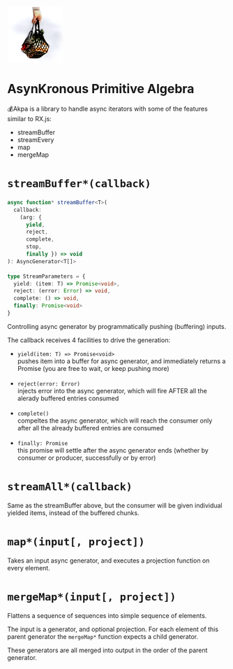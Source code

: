 ![md(()=>{/*](akpa-icon-128.png)

# AsynKronous Primitive Algebra

&#128176;Akpa is a library to handle async iterators with some of the features similar to RX.js:
  * streamBuffer
  * streamEvery
  * map
  * mergeMap

# `streamBuffer*(callback)`

```ts
async function* streamBuffer<T>(
  callback:
    (arg: {
      yield,
      reject,
      complete,
      stop,
      finally }) => void
): AsyncGenerator<T[]>

type StreamParameters = {
  yield: (item: T) => Promise<void>,
  reject: (error: Error) => void,
  complete: () => void,
  finally: Promise<void>
}
```

Controlling async generator by programmatically pushing (buffering) inputs.

The callback receives 4 facilities to drive the generation:

* `yield(item: T) => Promise<void>` <br>
  pushes item into a buffer for async generator, and immediately returns a Promise
  (you are free to wait, or keep pushing more) <br>&nbsp;
* `reject(error: Error)` <br>
  injects error into the async generator, which will fire AFTER
  all the alerady buffered entries consumed <br>&nbsp;
* `complete()` <br>
  compeltes the async generator, which will reach the consumer
  only after all the already buffered entries are consumed <br>&nbsp;
* `finally: Promise` <br>
  this promise will settle after the async generator ends
  (whether by consumer or producer, successfully or by error)


# `streamAll*(callback)`

Same as the streamBuffer above, but the consumer will be given individual yielded items,
instead of the buffered chunks.

# `map*(input[, project])`

Takes an input async generator, and executes a projection function on every element.

# `mergeMap*(input[, project])`

Flattens a sequence of sequences into simple sequence of elements.

The input is a generator, and optional projection. For each element of this parent generator
the `mergeMap*` function expects a child generator.

These generators are all merged into output in the order of the parent generator.

<!-- */})]// -->